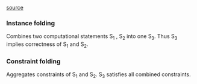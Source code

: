[source](https://github.com/cypriansakwa/zkp-folding-schemes)

### Instance folding

Combines two computational statements S$_1$ , S$_2$ into one S$_3$. Thus S$_3$ implies correctness of S$_1$ and S$_2$.

### Constraint folding
Aggregates constraints of S$_1$ and S$_2$. S$_3$ satisfies all combined constraints.
	
